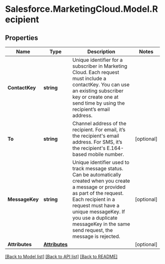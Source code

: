 # Salesforce.MarketingCloud.Model.Recipient
## Properties

Name | Type | Description | Notes
------------ | ------------- | ------------- | -------------
**ContactKey** | **string** | Unique identifier for a subscriber in Marketing Cloud. Each request must include a contactKey. You can use an existing subscriber key or create one at send time by using the recipient’s email address. | 
**To** | **string** | Channel address of the recipient. For email, it’s the recipient&#39;s email address. For SMS, it’s the recipient&#39;s E.164-based mobile number. | [optional] 
**MessageKey** | **string** | Unique identifier used to track message status. Can be automatically created when you create a message or provided as part of the request. Each recipient in a request must have a unique messageKey. If you use a duplicate messageKey in the same send request, the message is rejected. | [optional] 
**Attributes** | [**Attributes**](Attributes.md) |  | [optional] 

[[Back to Model list]](../README.md#documentation-for-models) [[Back to API list]](../README.md#documentation-for-api-endpoints) [[Back to README]](../README.md)

